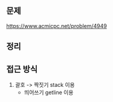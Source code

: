 ## 문제 
https://www.acmicpc.net/problem/4949

## 정리

## 접근 방식
1. 괄호 -> 짝짓기 stack 이용
    - 띄어쓰기 getline 이용